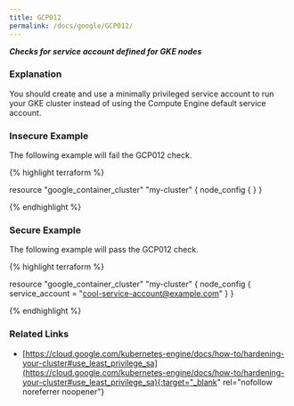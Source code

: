 ```yaml
---
title: GCP012
permalink: /docs/google/GCP012/
---
```


***Checks for service account defined for GKE nodes***

### Explanation


You should create and use a minimally privileged service account to run your GKE cluster instead of using the Compute Engine default service account.



### Insecure Example

The following example will fail the GCP012 check.

{% highlight terraform %}

resource "google_container_cluster" "my-cluster" {
	node_config {
	}
}

{% endhighlight %}



### Secure Example

The following example will pass the GCP012 check.

{% highlight terraform %}

resource "google_container_cluster" "my-cluster" {
	node_config {
		service_account = "cool-service-account@example.com"
	}
}

{% endhighlight %}


### Related Links


- [https://cloud.google.com/kubernetes-engine/docs/how-to/hardening-your-cluster#use_least_privilege_sa](https://cloud.google.com/kubernetes-engine/docs/how-to/hardening-your-cluster#use_least_privilege_sa){:target="_blank" rel="nofollow noreferrer noopener"}

